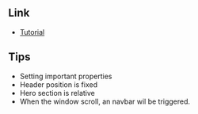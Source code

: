 ## Link
 - [Tutorial](https://www.youtube.com/watch?v=vE4UuSzR5T0&t=83s)

## Tips
 - Setting important properties 
 - Header position is fixed
 - Hero section is relative
 - When the window scroll, an navbar wil be triggered.